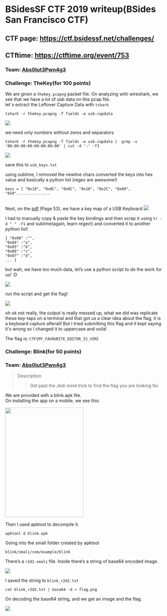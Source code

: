 # BSidesSF CTF 2019 writeup(BSides San Francisco CTF)

## CTF page: https://ctf.bsidessf.net/challenges/ 
## CTftime:	https://ctftime.org/event/753

### Team: <a href="https://ctftime.org/team/72103">Abs0lut3Pwn4g3</a>

### Challenge: TheKey(for 100 points)

We are given a  `thekey.pcapng` packet file. On analyzing with wireshark, we see that we have a lot of usb data on this pcap file. <br/>
let´s extract the Leftover Capture Data with `tshark`

	tshark -r thekey.pcapng -T fields -e usb.capdata

<img src="https://raw.githubusercontent.com/Eshaan7/BSidesSF_CTF_2019_datadumps/master/forensics/100_thekey_COMPLETE/pics/1.png">

we need only numbers without zeros and separators

	tshark -r thekey.pcapng -T fields -e usb.capdata |  grep -v '00:00:00:00:00:00:00:00' | cut -d ':' -f3

<img src="https://raw.githubusercontent.com/Eshaan7/BSidesSF_CTF_2019_datadumps/master/forensics/100_thekey_COMPLETE/pics/2.png">

save this to `usb_keys.txt`

using sublime, I removed the newline chars converted the keys into hex value and basically a python list (regex are awesome!)

	keys = [ "0x19", "0x0C", "0x0C", "0x10", "0x2C", "0x09", "0x0"...............

<br/>
Next, on the <a href="https://www.usb.org/sites/default/files/documents/hut1_12v2.pdf">pdf</a> (Page 53), we have a key map of a USB Keyboard

<img src="https://raw.githubusercontent.com/Eshaan7/BSidesSF_CTF_2019_datadumps/master/forensics/100_thekey_COMPLETE/pics/usbDoc.png">

I had to manually copy & paste the key bindings and then scrap it using `tr -d " " -f1` and sublime(again, learn regex!) and converted it to another python list!

	{ "0x00" :"",
	"0x04" :"a",
	"0x05" :"b",
	"0x06" :"c",
	"0x07" :"d",
	... }

but wait, we have too much data, let’s use a python script to do the work for us! :D

<img src="https://raw.githubusercontent.com/Eshaan7/BSidesSF_CTF_2019_datadumps/master/forensics/100_thekey_COMPLETE/pics/pyscript.png">

run the script and get the flag! 

<img src="https://raw.githubusercontent.com/Eshaan7/BSidesSF_CTF_2019_datadumps/master/forensics/100_thekey_COMPLETE/pics/runpyscript.png">

oh ok not really, the output is really messed up, what we did was replicate these key-taps on a terminal and that got us a clear idea about the flag, it is a keyboard capture afterall!
But I tried submitting this flag and it kept saying it's wrong so I changed it to uppercase and voila!

The flag is: `CTF{MY_FAVOURITE_EDITOR_IS_VIM}`


### Challenge: Blink(for 50 points)

### Team: <a href="https://ctftime.org/team/72103">Abs0lut3Pwn4g3</a>

> Description

>>Get past the Jedi mind trick to find the flag you are looking for.

We are provided with a blink.apk file. <br>
On installing the app on a mobile, we see this:

<img src="https://raw.githubusercontent.com/Eshaan7/BSidesSF_CTF_2019_datadumps/master/50_blink_COMPLETE/appMobileSS.png" width="250px" height="350px">

Then I used apktool to decompile it.

    apktool d blink.apk

Going into the smali folder created by apktool

    blink/smali/com/example/blink

There’s a `r2d2.smali` file. Inside there’s a string of base64 encoded image.

<img src="https://raw.githubusercontent.com/Eshaan7/BSidesSF_CTF_2019_datadumps/master/50_blink_COMPLETE/r2d2img.png">

I saved the string to `blink_r2d2.txt`

    cat blink_r2d2.txt | base64 -d > flag.png

On decoding the base64 string, and we get an image and the flag.

<img src="https://raw.githubusercontent.com/Eshaan7/BSidesSF_CTF_2019_datadumps/master/50_blink_COMPLETE/flag.jpg">

